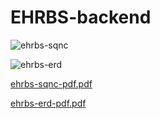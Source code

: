 # EHRBS-backend
![ehrbs-sqnc](https://github.com/user-attachments/assets/83992619-0c52-4f27-98ab-1128c5cea0fc)


![ehrbs-erd](https://github.com/user-attachments/assets/2a26983d-25e6-4f51-a456-745eea2e1c29)

[ehrbs-sqnc-pdf.pdf](https://github.com/user-attachments/files/18768314/ehrbs-sqnc-pdf.pdf)

[ehrbs-erd-pdf.pdf](https://github.com/user-attachments/files/18768306/ehrbs-erd-pdf.pdf)

